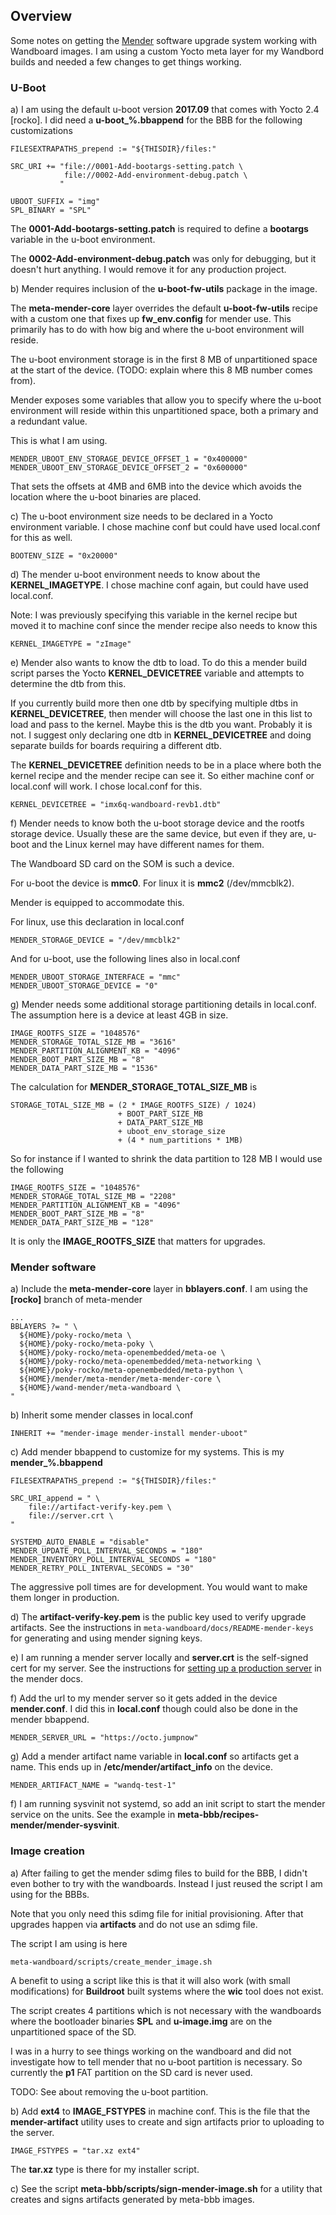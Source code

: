 ## Overview

Some notes on getting the [Mender][mender-io] software upgrade system working with Wandboard images. I am using a custom Yocto meta layer for my Wandbord builds and needed a few changes to get things working.

### U-Boot

a) I am using the default u-boot version **2017.09** that comes with Yocto 2.4 [rocko]. I did need a **u-boot\_%.bbappend** for the BBB for the following customizations

    FILESEXTRAPATHS_prepend := "${THISDIR}/files:"

    SRC_URI += "file://0001-Add-bootargs-setting.patch \
                file://0002-Add-environment-debug.patch \
               "

    UBOOT_SUFFIX = "img"
    SPL_BINARY = "SPL"

The **0001-Add-bootargs-setting.patch** is required to define a **bootargs** variable in the u-boot environment.

The **0002-Add-environment-debug.patch** was only for debugging, but it doesn't hurt anything. I would remove it for any production project.


b) Mender requires inclusion of the **u-boot-fw-utils** package in the image. 

The **meta-mender-core** layer overrides the default **u-boot-fw-utils** recipe with a custom one that fixes up **fw_env.config** for mender use. This primarily has to do with how big and where the u-boot environment will reside.

The u-boot environment storage is in the first 8 MB of unpartitioned space at the start of the device. (TODO: explain where this 8 MB number comes from).

Mender exposes some variables that allow you to specify where the u-boot environment will reside within this unpartitioned space, both a primary and a redundant value.

This is what I am using.

    MENDER_UBOOT_ENV_STORAGE_DEVICE_OFFSET_1 = "0x400000"
    MENDER_UBOOT_ENV_STORAGE_DEVICE_OFFSET_2 = "0x600000"

That sets the offsets at 4MB and 6MB into the device which avoids the location where the u-boot binaries are placed.


c) The u-boot environment size needs to be declared in a Yocto environment variable. I chose machine conf but could have used local.conf for this as well.

    BOOTENV_SIZE = "0x20000"


d) The mender u-boot environment needs to know about the **KERNEL\_IMAGETYPE**. I chose machine conf again, but could have used local.conf. 

Note: I was previously specifying this variable in the kernel recipe but moved it to machine conf since the mender recipe also needs to know this

    KERNEL_IMAGETYPE = "zImage"


e) Mender also wants to know the dtb to load. To do this a mender build script parses the Yocto **KERNEL\_DEVICETREE** variable and attempts to determine the dtb from this. 

If you currently build more then one dtb by specifying multiple dtbs in **KERNEL\_DEVICETREE**, then mender will choose the last one in this list to load and pass to the kernel. Maybe this is the dtb you want. Probably it is not. I suggest only declaring one dtb in **KERNEL\_DEVICETREE** and doing separate builds for boards requiring a different dtb.

The **KERNEL\_DEVICETREE** definition needs to be in a place where both the kernel recipe and the mender recipe can see it. So either machine conf or local.conf will work. I chose local.conf for this.

    KERNEL_DEVICETREE = "imx6q-wandboard-revb1.dtb"

f) Mender needs to know both the u-boot storage device and the rootfs storage device. Usually these are the same device, but even if they are, u-boot and the Linux kernel may have different names for them.

The Wandboard SD card on the SOM is such a device.

For u-boot the device is **mmc0**. For linux it is **mmc2** (/dev/mmcblk2).

Mender is equipped to accommodate this.

For linux, use this declaration in local.conf

    MENDER_STORAGE_DEVICE = "/dev/mmcblk2"

And for u-boot, use the following lines also in local.conf

    MENDER_UBOOT_STORAGE_INTERFACE = "mmc"
    MENDER_UBOOT_STORAGE_DEVICE = "0"


g) Mender needs some additional storage partitioning details in local.conf. The assumption here is a  device at least 4GB in size.

    IMAGE_ROOTFS_SIZE = "1048576"
    MENDER_STORAGE_TOTAL_SIZE_MB = "3616"
    MENDER_PARTITION_ALIGNMENT_KB = "4096"
    MENDER_BOOT_PART_SIZE_MB = "8"
    MENDER_DATA_PART_SIZE_MB = "1536"

The calculation for **MENDER\_STORAGE\_TOTAL\_SIZE\_MB** is

    STORAGE_TOTAL_SIZE_MB = (2 * IMAGE_ROOTFS_SIZE) / 1024) 
                            + BOOT_PART_SIZE_MB
                            + DATA_PART_SIZE_MB
                            + uboot_env_storage_size
                            + (4 * num_partitions * 1MB)

So for instance if I wanted to shrink the data partition to 128 MB I would use the following   

    IMAGE_ROOTFS_SIZE = "1048576"
    MENDER_STORAGE_TOTAL_SIZE_MB = "2208"
    MENDER_PARTITION_ALIGNMENT_KB = "4096"
    MENDER_BOOT_PART_SIZE_MB = "8"
    MENDER_DATA_PART_SIZE_MB = "128"

It is only the **IMAGE\_ROOTFS\_SIZE** that matters for upgrades.

### Mender software

a) Include the **meta-mender-core** layer in **bblayers.conf**. I am using the **[rocko]** branch of meta-mender

    ...
    BBLAYERS ?= " \
      ${HOME}/poky-rocko/meta \
      ${HOME}/poky-rocko/meta-poky \
      ${HOME}/poky-rocko/meta-openembedded/meta-oe \
      ${HOME}/poky-rocko/meta-openembedded/meta-networking \
      ${HOME}/poky-rocko/meta-openembedded/meta-python \
      ${HOME}/mender/meta-mender/meta-mender-core \
      ${HOME}/wand-mender/meta-wandboard \
    "

b) Inherit some mender classes in local.conf
  
    INHERIT += "mender-image mender-install mender-uboot"

c) Add mender bbappend to customize for my systems. This is my **mender_%.bbappend**
  
    FILESEXTRAPATHS_prepend := "${THISDIR}/files:"

    SRC_URI_append = " \
        file://artifact-verify-key.pem \
        file://server.crt \
    "

    SYSTEMD_AUTO_ENABLE = "disable"
    MENDER_UPDATE_POLL_INTERVAL_SECONDS = "180"
    MENDER_INVENTORY_POLL_INTERVAL_SECONDS = "180"
    MENDER_RETRY_POLL_INTERVAL_SECONDS = "30"

The aggressive poll times are for development. You would want to make them longer in production.
  
d) The **artifact-verify-key.pem** is the public key used to verify upgrade artifacts. See the instructions in `meta-wandboard/docs/README-mender-keys` for generating and using mender signing keys.
	 
e) I am running a mender server locally and **server.crt** is the self-signed cert for my server. See the instructions for [setting up a production server][mender-prod-server-doc] in the mender docs.
  
f) Add the url to my mender server so it gets added in the device **mender.conf**. I did this in **local.conf** though could also be done in the mender bbappend.
	 
    MENDER_SERVER_URL = "https://octo.jumpnow"


g) Add a mender artifact name variable in **local.conf** so artifacts get a name. This ends up in **/etc/mender/artifact_info** on the device.
	 
    MENDER_ARTIFACT_NAME = "wandq-test-1"


f) I am running sysvinit not systemd, so add an init script to start the mender service on the units. See the example in **meta-bbb/recipes-mender/mender-sysvinit**.

	 
### Image creation

a) After failing to get the mender sdimg files to build for the BBB, I didn't even bother to try with the wandboards. Instead I just reused the script I am using for the BBBs. 

Note that you only need this sdimg file for initial provisioning. After that upgrades happen via **artifacts** and do not use an sdimg file.

The script I am using is here

    meta-wandboard/scripts/create_mender_image.sh

A benefit to using a script like this is that it will also work (with small modifications) for **Buildroot** built systems where the **wic** tool does not exist.

The script creates 4 partitions which is not necessary with the wandboards where the bootloader binaries **SPL** and **u-image.img** are on the unpartitioned space of the SD.

I was in a hurry to see things working on the wandboard and did not investigate how to tell mender that no u-boot partition is necessary. So currently the **p1** FAT partition on the SD card is never used.

TODO: See about removing the u-boot partition.


b) Add **ext4** to **IMAGE_FSTYPES** in machine conf. This is the file that the **mender-artifact** utility uses to create and sign artifacts prior to uploading to the server.

    IMAGE_FSTYPES = "tar.xz ext4"

The **tar.xz** type is there for my installer script.

c) See the script **meta-bbb/scripts/sign-mender-image.sh** for a utility that creates and signs artifacts generated by meta-bbb images.
	 
	 
[mender-io]: https://mender.io/	 
[mender-prod-server-doc]: https://docs.mender.io/1.3/administration/production-installation	
